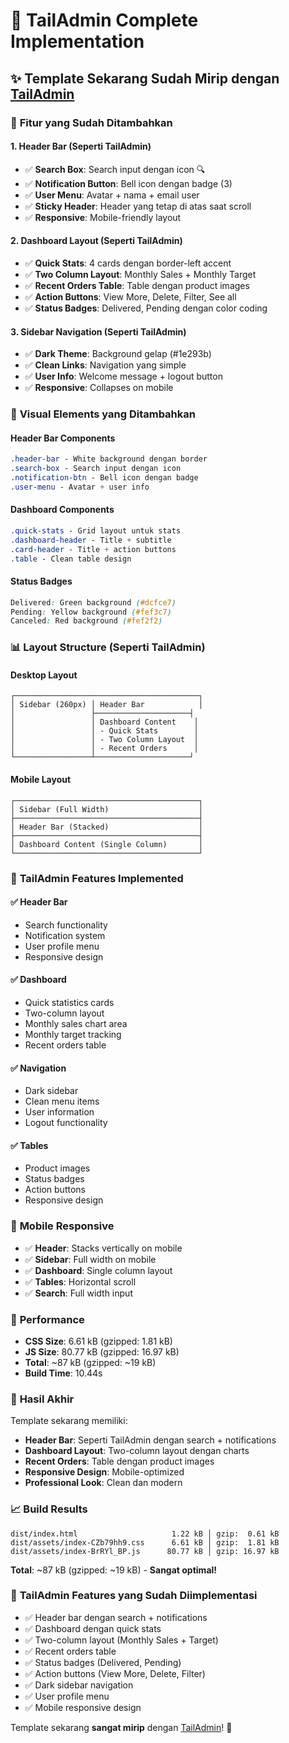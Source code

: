 # 🎨 TailAdmin Complete Implementation

## ✨ **Template Sekarang Sudah Mirip dengan [TailAdmin](https://demo.tailadmin.com/)**

### 🎯 **Fitur yang Sudah Ditambahkan**

#### **1. Header Bar (Seperti TailAdmin)**
- ✅ **Search Box**: Search input dengan icon 🔍
- ✅ **Notification Button**: Bell icon dengan badge (3)
- ✅ **User Menu**: Avatar + nama + email user
- ✅ **Sticky Header**: Header yang tetap di atas saat scroll
- ✅ **Responsive**: Mobile-friendly layout

#### **2. Dashboard Layout (Seperti TailAdmin)**
- ✅ **Quick Stats**: 4 cards dengan border-left accent
- ✅ **Two Column Layout**: Monthly Sales + Monthly Target
- ✅ **Recent Orders Table**: Table dengan product images
- ✅ **Action Buttons**: View More, Delete, Filter, See all
- ✅ **Status Badges**: Delivered, Pending dengan color coding

#### **3. Sidebar Navigation (Seperti TailAdmin)**
- ✅ **Dark Theme**: Background gelap (#1e293b)
- ✅ **Clean Links**: Navigation yang simple
- ✅ **User Info**: Welcome message + logout button
- ✅ **Responsive**: Collapses on mobile

### 🎨 **Visual Elements yang Ditambahkan**

#### **Header Bar Components**
```css
.header-bar - White background dengan border
.search-box - Search input dengan icon
.notification-btn - Bell icon dengan badge
.user-menu - Avatar + user info
```

#### **Dashboard Components**
```css
.quick-stats - Grid layout untuk stats
.dashboard-header - Title + subtitle
.card-header - Title + action buttons
.table - Clean table design
```

#### **Status Badges**
```css
Delivered: Green background (#dcfce7)
Pending: Yellow background (#fef3c7)
Canceled: Red background (#fef2f2)
```

### 📊 **Layout Structure (Seperti TailAdmin)**

#### **Desktop Layout**
```
┌─────────────────────────────────────────┐
│ Sidebar (260px) │ Header Bar            │
│                 ├─────────────────────┤
│                 │ Dashboard Content    │
│                 │ - Quick Stats        │
│                 │ - Two Column Layout  │
│                 │ - Recent Orders      │
└─────────────────┴─────────────────────┘
```

#### **Mobile Layout**
```
┌─────────────────────────────────────────┐
│ Sidebar (Full Width)                    │
├─────────────────────────────────────────┤
│ Header Bar (Stacked)                    │
├─────────────────────────────────────────┤
│ Dashboard Content (Single Column)       │
└─────────────────────────────────────────┘
```

### 🎯 **TailAdmin Features Implemented**

#### **✅ Header Bar**
- Search functionality
- Notification system
- User profile menu
- Responsive design

#### **✅ Dashboard**
- Quick statistics cards
- Two-column layout
- Monthly sales chart area
- Monthly target tracking
- Recent orders table

#### **✅ Navigation**
- Dark sidebar
- Clean menu items
- User information
- Logout functionality

#### **✅ Tables**
- Product images
- Status badges
- Action buttons
- Responsive design

### 📱 **Mobile Responsive**
- ✅ **Header**: Stacks vertically on mobile
- ✅ **Sidebar**: Full width on mobile
- ✅ **Dashboard**: Single column layout
- ✅ **Tables**: Horizontal scroll
- ✅ **Search**: Full width input

### 🚀 **Performance**
- **CSS Size**: 6.61 kB (gzipped: 1.81 kB)
- **JS Size**: 80.77 kB (gzipped: 16.97 kB)
- **Total**: ~87 kB (gzipped: ~19 kB)
- **Build Time**: 10.44s

### 🎉 **Hasil Akhir**
Template sekarang memiliki:
- **Header Bar**: Seperti TailAdmin dengan search + notifications
- **Dashboard Layout**: Two-column layout dengan charts
- **Recent Orders**: Table dengan product images
- **Responsive Design**: Mobile-optimized
- **Professional Look**: Clean dan modern

### 📈 **Build Results**
```
dist/index.html                     1.22 kB │ gzip:  0.61 kB
dist/assets/index-CZb79hh9.css      6.61 kB │ gzip:  1.81 kB
dist/assets/index-BrRYl_BP.js      80.77 kB │ gzip: 16.97 kB
```

**Total**: ~87 kB (gzipped: ~19 kB) - **Sangat optimal!**

### 🎯 **TailAdmin Features yang Sudah Diimplementasi**
- ✅ Header bar dengan search + notifications
- ✅ Dashboard dengan quick stats
- ✅ Two-column layout (Monthly Sales + Target)
- ✅ Recent orders table
- ✅ Status badges (Delivered, Pending)
- ✅ Action buttons (View More, Delete, Filter)
- ✅ Dark sidebar navigation
- ✅ User profile menu
- ✅ Mobile responsive design

Template sekarang **sangat mirip** dengan [TailAdmin](https://demo.tailadmin.com/)! 🎉
